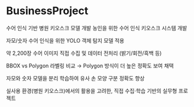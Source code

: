 # BusinessProject

수어 인식 기반 병원 키오스크 모델 개발
농인을 위한 수어 인식 키오스크 시스템 개발

자모/숫자 수어 인식을 위한 YOLO 객체 탐지 모델 적용

약 2,200장 수어 이미지 직접 수집 및 데이터 전처리 (밝기/회전/흑백 등)

BBOX vs Polygon 라벨링 비교 → Polygon 방식이 더 높은 정확도 보여 채택

자모와 숫자 모델을 분리 학습하여 유사 손 모양 구분 정확도 향상

실사용 환경(병원 키오스크)에서의 활용을 고려한, 직접 수집·학습 기반의 실무형 프로젝트
